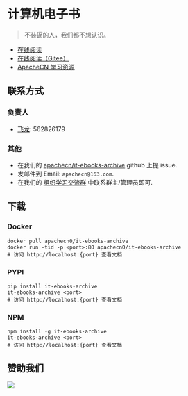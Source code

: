 # 计算机电子书

> 不装逼的人，我们都不想认识。

* [在线阅读](https://it-ebooks.apachecn.org)
* [在线阅读（Gitee）](https://apachecn.gitee.io/doc-template/)
* [ApacheCN 学习资源](http://docs.apachecn.org/)

## 联系方式

### 负责人

* [飞龙](https://github.com/wizardforcel): 562826179

### 其他

*   在我们的 [apachecn/it-ebooks-archive](https://github.com/apachecn/it-ebooks-archive) github 上提 issue.
*   发邮件到 Email: `apachecn@163.com`.
*   在我们的 [组织学习交流群](http://www.apachecn.org/organization/348.html) 中联系群主/管理员即可.

## 下载

### Docker

```
docker pull apachecn0/it-ebooks-archive
docker run -tid -p <port>:80 apachecn0/it-ebooks-archive
# 访问 http://localhost:{port} 查看文档
```

### PYPI

```
pip install it-ebooks-archive
it-ebooks-archive <port>
# 访问 http://localhost:{port} 查看文档
```

### NPM

```
npm install -g it-ebooks-archive
it-ebooks-archive <port>
# 访问 http://localhost:{port} 查看文档
```

## 赞助我们

![](http://data.apachecn.org/img/about/donate.jpg)
